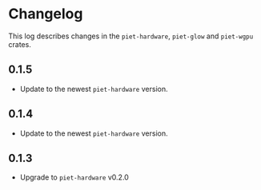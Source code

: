 # Changelog

This log describes changes in the `piet-hardware`, `piet-glow` and `piet-wgpu` crates.

## 0.1.5

- Update to the newest `piet-hardware` version.

## 0.1.4

- Update to the newest `piet-hardware` version.

## 0.1.3

- Upgrade to `piet-hardware` v0.2.0
